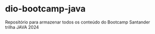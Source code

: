 # dio-bootcamp-java
Repositório para armazenar todos os conteúdo do Bootcamp Santander trilha JAVA 2024
